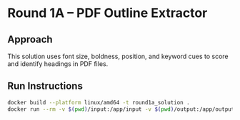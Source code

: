 # Round 1A – PDF Outline Extractor

## Approach
This solution uses font size, boldness, position, and keyword cues to score and identify headings in PDF files.

## Run Instructions
```bash
docker build --platform linux/amd64 -t round1a_solution .
docker run --rm -v $(pwd)/input:/app/input -v $(pwd)/output:/app/output --network none round1a_solution
```
